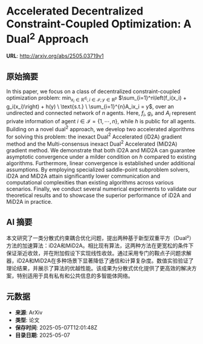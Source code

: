 # Accelerated Decentralized Constraint-Coupled Optimization: A Dual$^2$ Approach

**URL**: http://arxiv.org/abs/2505.03719v1

## 原始摘要

In this paper, we focus on a class of decentralized constraint-coupled
optimization problem: $\min_{x_i \in \mathbb{R}^{d_i}, i \in \mathcal{I}; y \in
\mathbb{R}^p}$ $\sum_{i=1}^n\left(f_i(x_i) + g_i(x_i)\right) + h(y) \
\text{s.t.} \ \sum_{i=1}^{n}A_ix_i = y$, over an undirected and connected
network of $n$ agents. Here, $f_i$, $g_i$, and $A_i$ represent private
information of agent $i \in \mathcal{I} = \{1, \cdots, n\}$, while $h$ is
public for all agents. Building on a novel dual$^2$ approach, we develop two
accelerated algorithms for solving this problem: the inexact Dual$^2$
Accelerated (iD2A) gradient method and the Multi-consensus inexact Dual$^2$
Accelerated (MiD2A) gradient method. We demonstrate that both iD2A and MiD2A
can guarantee asymptotic convergence under a milder condition on $h$ compared
to existing algorithms. Furthermore, linear convergence is established under
additional assumptions. By employing specialized saddle-point subproblem
solvers, iD2A and MiD2A attain significantly lower communication and
computational complexities than existing algorithms across various scenarios.
Finally, we conduct several numerical experiments to validate our theoretical
results and to showcase the superior performance of iD2A and MiD2A in practice.


## AI 摘要

本文研究了一类分散式约束耦合优化问题，提出两种基于新型双重平方（Dual²）方法的加速算法：iD2A和MiD2A。相比现有算法，这两种方法在更宽松的条件下保证渐近收敛，并在附加假设下实现线性收敛。通过采用专门的鞍点子问题求解器，iD2A和MiD2A在多种场景下显著降低了通信和计算复杂度。数值实验验证了理论结果，并展示了算法的优越性能。该成果为分散式优化提供了更高效的解决方案，特别适用于具有私有和公共信息的多智能体网络。

## 元数据

- **来源**: ArXiv
- **类型**: 论文
- **保存时间**: 2025-05-07T12:01:48Z
- **目录日期**: 2025-05-07
